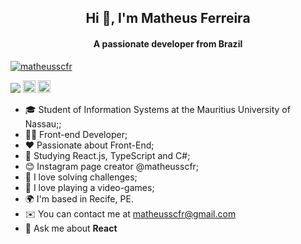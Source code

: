 <h2 align="center">Hi 👋, I'm Matheus Ferreira</h2>
<h4 align="center">A passionate developer from Brazil</h4>


<p align="left"> <a href="https://github.com/ryo-ma/github-profile-trophy"><img src="https://github-profile-trophy.vercel.app/?username=matheusscfr" alt="matheusscfr" /></a> </p>
<div style="display: inline_block;">
 <img src="https://img.shields.io/badge/Made%20with-Markdown-1f425f.svg"/>
 <img height="20px" src="http://ForTheBadge.com/images/badges/built-with-love.svg"/>
 <img height="20px" src="http://ForTheBadge.com/images/badges/built-by-developers.svg"/>

  
</div>

- 🎓 Student of Information Systems at the Mauritius University of Nassau;;
- 👨‍💻 Front-end Developer;
- ❤️ Passionate about Front-End;
- 🌱 Studying React.js, TypeScript and C#;
- 😊 Instagram page creator @matheusscfr;
- 🧩 I love solving challenges;
- 🎸 I love playing a video-games;
- 🌍 I'm based in Recife, PE.
- ✉️ You can contact me at [matheusscfr@gmail.com](mailto:matheusscfr@gmail.com)
- 💬 Ask me about **React**
